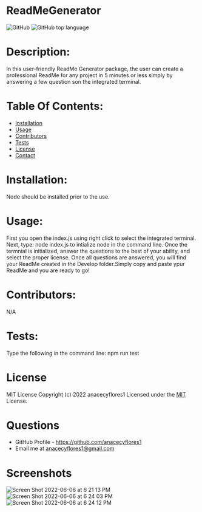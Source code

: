 # ReadMeGenerator

![GitHub](https://img.shields.io/github/license/anacecyflores1/ReadMeGenerator)
![GitHub top language](https://img.shields.io/github/languages/top/anacecyflores1/ReadMeGenerator)

# Description:

In this user-friendly ReadMe Generator package, the user can create a professional ReadMe for any project in 5 minutes or less simply by answering a few question son the integrated terminal.

# Table Of Contents:

- [Installation](#Installation)
- [Usage](#Usage)
- [Contributors](#Contributors)
- [Tests](#Tests)
- [License](#License)
- [Contact](#Contact)

# Installation:

Node should be installed prior to the use.

# Usage:

First you open the index.js using right click to select the integrated terminal. Next, type: node index.js to intialize node in the command line. Once the termnial is initialized, answer the questions to the best of your ability, and select the proper license. Once all questions are answered, you will find your ReadMe created in the Develop folder.Simply copy and paste ypur ReadMe and you are ready to go!

# Contributors:

N/A

# Tests:

Type the following in the command line: npm run test

# License

MIT License
Copyright (c) 2022 anacecyflores1
Licensed under the [MIT](https://opensource.org/licenses/MIT) License.

# Questions

- GitHub Profile - https://github.com/anacecyflores1
- Email me at anacecyflores1@gmail.com

# Screenshots

![Screen Shot 2022-06-06 at 6 21 13 PM](https://user-images.githubusercontent.com/95557040/172266924-1f8bac05-e37e-4f43-9d95-675398b6d5ca.png)
![Screen Shot 2022-06-06 at 6 24 03 PM](https://user-images.githubusercontent.com/95557040/172266927-09c26264-d848-44fe-a3a0-d4400a823ab9.png)
![Screen Shot 2022-06-06 at 6 24 12 PM](https://user-images.githubusercontent.com/95557040/172266928-4fcba883-bf51-416b-aeca-eb5682620db0.png)

